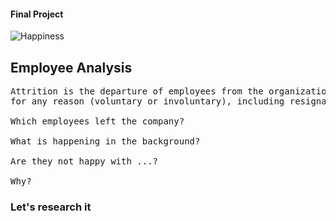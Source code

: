 
#### Final Project

![Happiness](/slides/a.png)

## Employee Analysis


<pre>
Attrition is the departure of employees from the organization 
for any reason (voluntary or involuntary), including resignation, termination, death or retirement.

Which employees left the company?

What is happening in the background?

Are they not happy with ...?

Why?
</pre>

### Let's research it 
